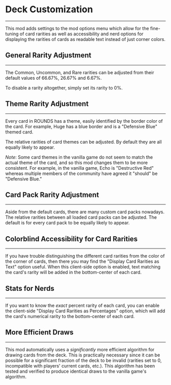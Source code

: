 # Deck Customization
--------------------

This mod adds settings to the mod options menu which allow for the fine-tuning of card rarities as well as accessibility and nerd options for displaying the rarities of cards as readable text instead of just corner colors.

## General Rarity Adjustment
----------------------------

The Common, Uncommon, and Rare rarities can be adjusted from their default values of 66.67%, 26.67% and 6.67%.

To disable a rarity altogether, simply set its rarity to 0%.

## Theme Rarity Adjustment
--------------------------

Every card in ROUNDS has a theme, easily identified by the border color of the card. For example, Huge has a blue border and is a "Defensive Blue" themed card.

The relative rarities of card themes can be adjusted. By default they are all equally likely to appear.

_Note_: Some card themes in the vanilla game do not seem to match the actual theme of the card, and so this mod changes them to be more consistent. For example, in the vanilla game, Echo is "Destructive Red" whereas multiple members of the community have agreed it "should" be "Defensive Blue."

## Card Pack Rarity Adjustment
------------------------------

Aside from the default cards, there are many custom card packs nowadays. The relative rarities between all loaded card packs can be adjusted. The default is for every card pack to be equally likely to appear.

## Colorblind Accessibility for Card Rarities
---------------------------------------------

If you have trouble distinguishing the different card rarities from the color of the corner of cards, then there you may find the "Display Card Rarities as Text" option useful. When this client-side option is enabled, text matching the card's rarity will be added in the bottom-center of each card.

## Stats for Nerds
------------------

If you want to know the _exact_ percent rarity of each card, you can enable the client-side "Display Card Rarities as Percentages" option, which will add the card's numerical rarity to the bottom-center of each card.

## More Efficient Draws
-----------------------

This mod automatically uses a _significantly_ more efficient algorithm for drawing cards from the deck. This is practically necessary since it can be possible for a significant fraction of the deck to be invalid (rarities set to 0, incompatible with players' current cards, etc.). This algorithm has been tested and verified to produce identical draws to the vanilla game's algorithm.
